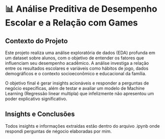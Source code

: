 # 📊 Análise Preditiva de Desempenho Escolar e a Relação com Games

## Contexto do Projeto

Este projeto realiza uma análise exploratória de dados (EDA) profunda em um dataset sobre alunos, com o objetivo de entender os fatores que influenciam seu desempenho acadêmico. A análise investiga a relação entre os resultados escolares e variáveis como hábitos de jogo, dados demográficos e o contexto socioeconômico e educacional da família.

O objetivo final é gerar insights acionáveis e responder a perguntas de negócio específicas, além de testar e avaliar um modelo de Machine Learning (Regressão linear multipla) que infelizmente não apresentou um poder explicativo significativo.

## Insights e Conclusões

Todos insights e informações extraídas estão dentro do arquivo .ipynb onde respondi perguntas de négocio elaboradas por mim.